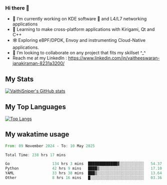 ### Hi there 👋

- 🔭 I’m currently working on KDE software 💓 and L4/L7 networking applications 
- 📖 Learning to make cross-platform applications with Kirigami, Qt and C++
- 🕸️ Exploring eBPF/DPDK, Envoy and instrumenting Cloud-Native applications. 
- 👯 I’m looking to collaborate on any project that fits my skillset ^_^
- Reach me at my LinkedIn : https://www.linkedin.com/in/vaitheeswaran-janakiraman-8231a3200/

## My Stats
[![VaithiSniper's GitHub stats](https://github-readme-stats.vercel.app/api?username=VaithiSniper&hide=stars&theme=radical)](https://github.com/anuraghazra/github-readme-stats)

## My Top Languages

[![Top Langs](https://github-readme-stats.vercel.app/api/top-langs/?username=VaithiSniper&layout=compact)](https://github.com/anuraghazra/github-readme-stats)

## My wakatime usage

<!--START_SECTION:waka-->

```rust
From: 09 November 2024 - To: 10 May 2025

Total Time: 238 hrs 17 mins

Go                   134 hrs 3 mins  █████████████▓░░░░░░░░░░░   54.37 %
Python               42 hrs 9 mins   ████▒░░░░░░░░░░░░░░░░░░░░   17.10 %
YAML                 33 hrs 38 mins  ███▒░░░░░░░░░░░░░░░░░░░░░   13.64 %
Other                8 hrs 16 mins   █░░░░░░░░░░░░░░░░░░░░░░░░   03.36 %
```

<!--END_SECTION:waka-->

